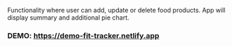
Functionality where user can add, update or delete food products. App will display summary and additional pie chart.
### DEMO: https://demo-fit-tracker.netlify.app
